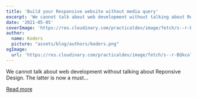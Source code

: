 ```yaml
---
title: 'Build your Responsive website without media query'
excerpt: 'We cannot talk about web development without talking about Reponsive Design. The latter is now a must...'
date: '2021-05-05'
coverImage: 'https://res.cloudinary.com/practicaldev/image/fetch/s--r-BQkcol--/c_imagga_scale,f_auto,fl_progressive,h_420,q_auto,w_1000/https://dev-to-uploads.s3.amazonaws.com/uploads/articles/kn5g7kyx0pery7s4jac3.png'
author:
  name: Koders
  picture: "assets/blog/authors/koders.png"
ogImage:
  url: 'https://res.cloudinary.com/practicaldev/image/fetch/s--r-BQkcol--/c_imagga_scale,f_auto,fl_progressive,h_420,q_auto,w_1000/https://dev-to-uploads.s3.amazonaws.com/uploads/articles/kn5g7kyx0pery7s4jac3.png'
---
```


We cannot talk about web development without talking about Reponsive Design. The latter is now a must...

[Read more](https://dev.to/afif/build-your-responsive-website-without-media-query-omj)
